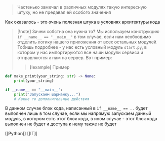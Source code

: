 > Частенько замечал в различных модулях такую интересную штуку, но не предавал ей особого значения

Как оказалось - это очень полезная штука в условиях архитектуры кода
>[!note] Зачем собстна она нужна то?
>Мы используем конструкцию `if __name__ == "__main__"` в том случае, если нам необходимо отделить логику нашего приложения от всех остальных модулей. Тобишь подробнее - у нас есть условный модуль `start.py`, в котором у нас импортируются все наши модули сервиса и отправляются к нам на сервер. Вот пример:
>>[!example] Пример
>
```python
def make_print(your_string: str) -> None:
	print(your_string)

if __name__ == "__main__":
	print("Запускаем шарманку...")
	# Какие то дополнительные действия
```
В данном случае блок кода, написанный в `if __name__ == ..` будет выполнен лишь в том случае, если мы напрямую запускаем данный модуль, в котором есть этот блок кода, в ином случае - этот блок кода выполнен не будет и доступа к нему также не будет

[[Python]] [[IT]]

